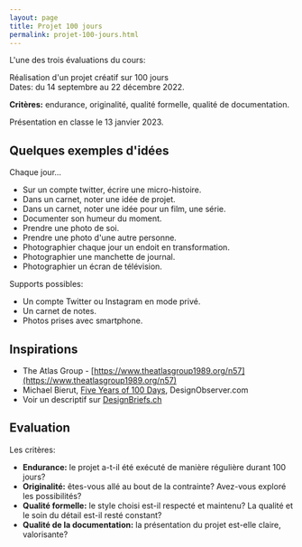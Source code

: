 ```yaml
---
layout: page
title: Projet 100 jours
permalink: projet-100-jours.html
---
```


L'une des trois évaluations du cours:

Réalisation d'un projet créatif sur 100 jours  
Dates: du 14 septembre au 22 décembre 2022. 

**Critères:** endurance, originalité, qualité formelle, qualité de documentation. 

Présentation en classe le 13 janvier 2023.

## Quelques exemples d'idées 

Chaque jour...

- Sur un compte twitter, écrire une micro-histoire.
- Dans un carnet, noter une idée de projet.
- Dans un carnet, noter une idée pour un film, une série.
- Documenter son humeur du moment.
- Prendre une photo de soi.
- Prendre une photo d'une autre personne.
- Photographier chaque jour un endoit en transformation.
- Photographier une manchette de journal.
- Photographier un écran de télévision.

Supports possibles:

- Un compte Twitter ou Instagram en mode privé.
- Un carnet de notes.
- Photos prises avec smartphone.

## Inspirations

- The Atlas Group - [https://www.theatlasgroup1989.org/n57](https://www.theatlasgroup1989.org/n57)
- Michael Bierut, [Five Years of 100 Days](https://designobserver.com/feature/five-years-of-100-days/24678), DesignObserver.com
- Voir un descriptif sur [DesignBriefs.ch](https://designbriefs.ch/100-day-project/)

## Evaluation

Les critères:

- **Endurance:** le projet a-t-il été exécuté de manière régulière durant 100 jours?
- **Originalité:** êtes-vous allé au bout de la contrainte? Avez-vous exploré les possibilités?
- **Qualité formelle:** le style choisi est-il respecté et maintenu? La qualité et le soin du détail est-il resté constant?
- **Qualité de la documentation:** la présentation du projet est-elle claire, valorisante? 